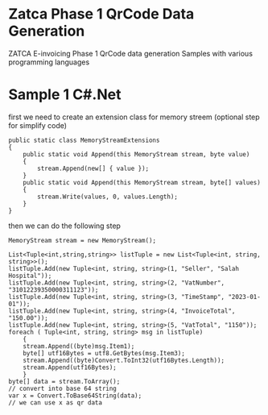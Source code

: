 # Zatca Phase 1 QrCode Data Generation
ZATCA E-invoicing Phase 1 QrCode data generation Samples with various programming languages 

# Sample 1 C#.Net

first we need to create an extension class for memory streem (optional step for simplify code)


    public static class MemoryStreamExtensions
    {
        public static void Append(this MemoryStream stream, byte value)
        {
            stream.Append(new[] { value });
        }
        public static void Append(this MemoryStream stream, byte[] values)
        {
            stream.Write(values, 0, values.Length);
        }
    }
    

then we can do the following step 


    MemoryStream stream = new MemoryStream();
	
    List<Tuple<int,string,string>> listTuple = new List<Tuple<int, string, string>>();
    listTuple.Add(new Tuple<int, string, string>(1, "Seller", "Salah Hospital"));
    listTuple.Add(new Tuple<int, string, string>(2, "VatNumber", "31012239350000311123"));
    listTuple.Add(new Tuple<int, string, string>(3, "TimeStamp", "2023-01-01"));
    listTuple.Add(new Tuple<int, string, string>(4, "InvoiceTotal", "150.00"));
    listTuple.Add(new Tuple<int, string, string>(5, "VatTotal", "1150"));
    foreach ( Tuple<int, string, string> msg in listTuple)
        {
        stream.Append((byte)msg.Item1);
        byte[] utf16Bytes = utf8.GetBytes(msg.Item3);
        stream.Append((byte)Convert.ToInt32(utf16Bytes.Length));
        stream.Append(utf16Bytes);
        }
    byte[] data = stream.ToArray();  
    // convert into base 64 string
    var x = Convert.ToBase64String(data);
    // we can use x as qr data
    
